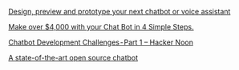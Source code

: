 
[Design, preview and prototype your next chatbot or voice assistant](https://botsociety.io/)



[Make over $4,000 with your Chat Bot in 4 Simple Steps.](https://chatbotsmagazine.com/make-up-to-1-000-with-your-chat-bot-in-4-simple-steps-4e170987494d)



[Chatbot Development Challenges - Part 1 – Hacker Noon](https://hackernoon.com/chatbot-development-challenges-part-1-bf472062be60)



[A state-of-the-art open source chatbot](https://ai.facebook.com/blog/state-of-the-art-open-source-chatbot)
